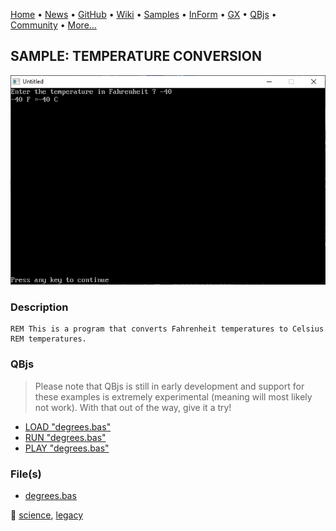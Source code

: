 [Home](https://qb64.com) • [News](../../news.md) • [GitHub](https://github.com/QB64Official/qb64) • [Wiki](https://github.com/QB64Official/qb64/wiki) • [Samples](../../samples.md) • [InForm](../../inform.md) • [GX](../../gx.md) • [QBjs](../../qbjs.md) • [Community](../../community.md) • [More...](../../more.md)

## SAMPLE: TEMPERATURE CONVERSION

![screenshot.png](img/screenshot.png)

### Description

```text
REM This is a program that converts Fahrenheit temperatures to Celsius
REM temperatures.
```

### QBjs

> Please note that QBjs is still in early development and support for these examples is extremely experimental (meaning will most likely not work). With that out of the way, give it a try!

* [LOAD "degrees.bas"](https://v6p9d9t4.ssl.hwcdn.net/html/6022890/index.html?src=https://qb64.com/samples/temperature-conversion/src/degrees.bas)
* [RUN "degrees.bas"](https://v6p9d9t4.ssl.hwcdn.net/html/6022890/index.html?mode=auto&src=https://qb64.com/samples/temperature-conversion/src/degrees.bas)
* [PLAY "degrees.bas"](https://v6p9d9t4.ssl.hwcdn.net/html/6022890/index.html?mode=play&src=https://qb64.com/samples/temperature-conversion/src/degrees.bas)

### File(s)

* [degrees.bas](src/degrees.bas)

🔗 [science](../science.md), [legacy](../legacy.md)
